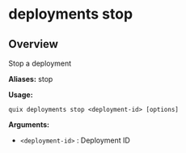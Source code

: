 # deployments stop

## Overview

Stop a deployment

**Aliases:** stop

**Usage:**

```
quix deployments stop <deployment-id> [options]
```

**Arguments:**

- `<deployment-id>` : Deployment ID

